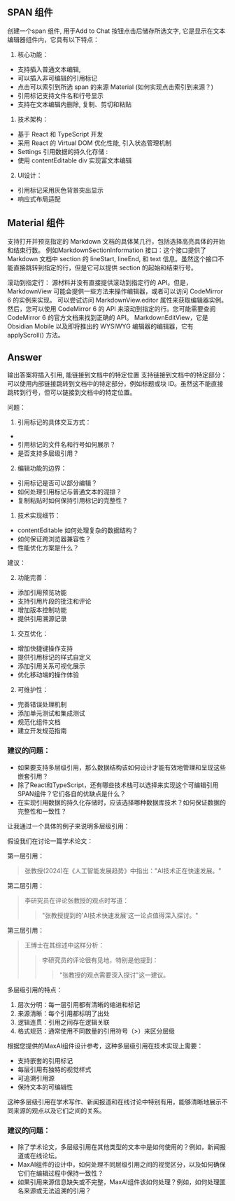 
## SPAN 组件
创建一个span 组件, 用于Add to Chat 按钮点击后储存所选文字, 它是显示在文本编辑器组件内，它具有以下特点：

1. 核心功能：
- 支持插入普通文本编辑, 
- 可以插入非可编辑的引用标记
- 点击可以索引到所选 span 的来源 Material  (如何实现点击索引到来源？)
- 引用标记支持文件名和行号显示
- 支持在文本编辑内删除, 复制、剪切和粘贴

1. 技术架构：
- 基于 React 和 TypeScript 开发 
- 采用 React 的 Virtual DOM 优化性能, 引入状态管理机制
- Settings 引用数据的持久化存储 : 
- 使用 contentEditable div 实现富文本编辑

2. UI设计：
- 引用标记采用灰色背景突出显示
- 响应式布局适配


## Material 组件

支持打开并预览指定的 Markdown 文档的具体某几行，包括选择高亮具体的开始和结束行数。
例如MarkdownSectionInformation 接口：这个接口提供了 Markdown 文档中 section 的 lineStart, lineEnd, 和 text 信息。虽然这个接口不能直接跳转到指定的行，但是它可以提供 section 的起始和结束行号。

滚动到指定行：
源材料并没有直接提供滚动到指定行的 API。但是，MarkdownView 可能会提供一些方法来操作编辑器，或者可以访问 CodeMirror 6 的实例来实现。
可以尝试访问 MarkdownView.editor 属性来获取编辑器实例。
然后，您可以使用 CodeMirror 6 的 API 来滚动到指定的行。您可能需要查阅 CodeMirror 6 的官方文档来找到正确的 API。
MarkdownEditView，它是 Obsidian Mobile 以及即将推出的 WYSIWYG 编辑器的编辑器，它有 applyScroll() 方法。


## Answer
输出答案将插入引用, 能链接到文档中的特定位置
支持链接到文档中的特定部分：可以使用内部链接跳转到文档中的特定部分，例如标题或块 ID。虽然这不能直接跳转到行号，但可以链接到文档中的特定位置。

问题：

1. 引用标记的具体交互方式：
- 
- 引用标记的文件名和行号如何展示？
- 是否支持多层级引用？

2. 编辑功能的边界：
- 引用标记是否可以部分编辑？
- 如何处理引用标记与普通文本的混排？
- 复制粘贴时如何保持引用标记的完整性？

1. 技术实现细节：
- contentEditable 如何处理复杂的数据结构？
- 如何保证跨浏览器兼容性？
- 性能优化方案是什么？

建议：

2. 功能完善：
- 添加引用预览功能
- 支持引用片段的批注和评论
- 增加版本控制功能
- 提供引用溯源记录

1. 交互优化：
- 增加快捷键操作支持
- 提供引用标记的样式自定义
- 添加引用关系可视化展示
- 优化移动端的操作体验



2. 可维护性：
- 完善错误处理机制
- 添加单元测试和集成测试
- 规范化组件文档
- 建立开发规范指南

### 建议的问题：
- 如果要支持多层级引用，那么数据结构该如何设计才能有效地管理和呈现这些嵌套引用？
- 除了React和TypeScript，还有哪些技术栈可以选择来实现这个可编辑引用SPAN组件？它们各自的优缺点是什么？
- 在实现引用数据的持久化存储时，应该选择哪种数据库技术？如何保证数据的完整性和一致性？

让我通过一个具体的例子来说明多层级引用：

假设我们在讨论一篇学术论文：

第一层引用：
> 张教授(2024)在《人工智能发展趋势》中指出："AI技术正在快速发展。"

第二层引用：
> 李研究员在评论张教授的观点时写道：
>> "张教授提到的'AI技术快速发展'这一论点值得深入探讨。"

第三层引用：
> 王博士在其综述中这样分析：
>> 李研究员的评论很有见地，特别是他提到：
>>> "张教授的观点需要深入探讨"这一建议。

多层级引用的特点：
1. 层次分明：每一层引用都有清晰的缩进和标记
2. 来源清晰：每个引用都标明了出处
3. 逻辑连贯：引用之间存在逻辑关联
4. 格式规范：通常使用不同数量的引用符号（>）来区分层级

根据您提供的MaxAI组件设计参考，这种多层级引用在技术实现上需要：
- 支持嵌套的引用标记
- 每层引用有独特的视觉样式
- 可追溯引用源
- 保持文本的可编辑性

这种多层级引用在学术写作、新闻报道和在线讨论中特别有用，能够清晰地展示不同来源的观点以及它们之间的关系。

### 建议的问题：
- 除了学术论文，多层级引用在其他类型的文本中是如何使用的？例如，新闻报道或在线论坛。
- MaxAI组件的设计中，如何处理不同层级引用之间的视觉区分，以及如何确保它们在编辑过程中保持一致性？
- 如果引用来源信息缺失或不完整，MaxAI组件该如何处理？例如，如何处理匿名来源或无法追溯的引用？

